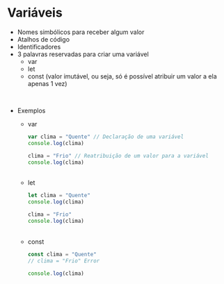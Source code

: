 # Variáveis

* Nomes simbólicos para receber algum valor
* Atalhos de código
* Identificadores
* 3 palavras reservadas para criar uma variável
    * var
    * let
    * const (valor imutável, ou seja, só é possível atribuir um valor a ela apenas 1 vez)

<br>

* Exemplos
    * var
        ```js
        var clima = "Quente" // Declaração de uma variável
        console.log(clima)

        clima = "Frio" // Reatribuição de um valor para a variável
        console.log(clima)
        ```

    <br>

    * let
        ```js
        let clima = "Quente"
        console.log(clima)

        clima = "Frio"
        console.log(clima)
        ```

    <br>

    * const
        ```js
        const clima = "Quente"
        // clima = "Frio" Error

        console.log(clima)
        ```